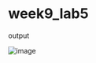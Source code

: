 # week9_lab5

output



![image](https://user-images.githubusercontent.com/73683141/227783904-65a0c540-7277-41aa-8132-9a202bc63246.png)
